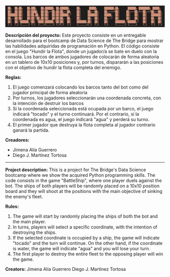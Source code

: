 ![Titulo](Titulo.png)

**Descripción del proyecto:**
Este proyecto consiste en un entregable desarrollado para el bootcamp de Data Science de The Bridge para mostrar las habilidades adquiridas de programación en Python. El código consiste en el juego "Hundir la Flota", donde un jugador/a se bate en duelo con la consola. Los barcos de ambos jugadores de colocarán de forma aleatoria en un tablero de 10x10 posiciones y, por turnos, dispararán a las posiciones con el objetivo de hundir la flota completa del enemigo.

**Reglas:**
1. El juego comenzará colocando los barcos tanto del bot como del jugador principal de forma aleatoria
2. Por turnos, los jugadores seleccionarán una coordenada concreta, con la intención de destruir los barcos
3. Si la coordenada seleccionada está ocupada por un barco, el juego indicará "tocado" y el turno continuará. Por el contrario, si la coordenada es agua, el juego indicará "agua" y perderá su turno.
4. El primer jugador que destruya la flota completa al jugador contrario ganará la partida.

**Creadores:**
- Jimena Alía Guerrero
- Diego J. Martínez Tortosa
---
**Project description:**
This is a project for The Bridge's Data Science bootcamp where we show the acquired Python programming skills. The code consists in the game "BattleShip", where one player duels against the bot. The ships of both players will be randomly placed on a 10x10 position board and they will shoot at the positions with the main objective of sinking the enemy's fleet.

**Rules:**
1. The game will start by randomly placing the ships of both the bot and the main player.
2. In turns, players will select a specific coordinate, with the intention of destroying the ships.
3. If the selected coordinate is occupied by a ship, the game will indicate "tocado" and the turn will continue. On the other hand, if the coordinate is water, the game will indicate "agua" and you will lose your turn.
4. The first player to destroy the entire fleet to the opposing player will win the game.

**Creators:**
Jimena Alía Guerrero
Diego J. Martínez Tortosa

